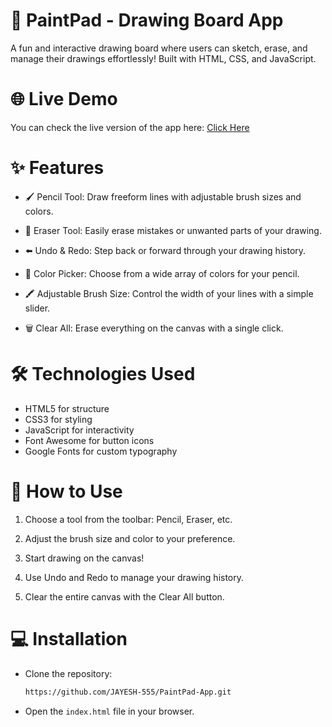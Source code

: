 # 🎨 PaintPad - Drawing Board App

A fun and interactive drawing board where users can sketch, erase, and manage their drawings effortlessly! Built with HTML, CSS, and JavaScript.

# 🌐 Live Demo
You can check the live version of the app here: [Click Here](https://jayesh-555.github.io/PaintPad-Drawing-Board-App/)

# ✨ Features

- 🖌️ Pencil Tool: Draw freeform lines with adjustable brush sizes and colors.

- 🧽 Eraser Tool: Easily erase mistakes or unwanted parts of your drawing.

- ⬅️ Undo & Redo: Step back or forward through your drawing history.

- 🎨 Color Picker: Choose from a wide array of colors for your pencil.

- 🖍️ Adjustable Brush Size: Control the width of your lines with a simple slider.

- 🗑️ Clear All: Erase everything on the canvas with a single click.

# 🛠️ Technologies Used

- HTML5 for structure
- CSS3 for styling
- JavaScript for interactivity
- Font Awesome for button icons
- Google Fonts for custom typography

# 🎯 How to Use

1. Choose a tool from the toolbar: Pencil, Eraser, etc.

2. Adjust the brush size and color to your preference.

3. Start drawing on the canvas!

4. Use Undo and Redo to manage your drawing history.

5. Clear the entire canvas with the Clear All button.

# 💻 Installation

- Clone the repository:

    ```bash
    https://github.com/JAYESH-555/PaintPad-App.git

- Open the `index.html` file in your browser.



